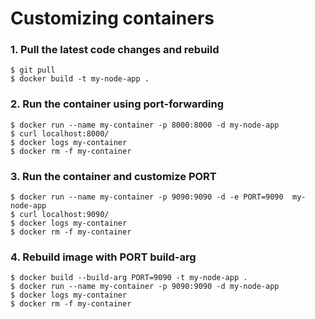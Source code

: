 # Customizing containers

### 1. Pull the latest code changes and rebuild
```
$ git pull
$ docker build -t my-node-app .
```

### 2. Run the container using port-forwarding
```
$ docker run --name my-container -p 8000:8000 -d my-node-app
$ curl localhost:8000/
$ docker logs my-container 
$ docker rm -f my-container
```

### 3. Run the container and customize PORT
```
$ docker run --name my-container -p 9090:9090 -d -e PORT=9090  my-node-app
$ curl localhost:9090/
$ docker logs my-container 
$ docker rm -f my-container
```

### 4. Rebuild image with PORT build-arg
```
$ docker build --build-arg PORT=9090 -t my-node-app .
$ docker run --name my-container -p 9090:9090 -d my-node-app
$ docker logs my-container
$ docker rm -f my-container
```